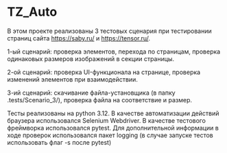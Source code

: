 # TZ_Auto

В этом проекте реализованы 3 тестовых сценария при тестировании страниц сайта https://saby.ru/ и https://tensor.ru/.

1-ый сценарий: проверка элементов, перехода по страницам, проверка одинаковых размеров изображений в секции страницы.

2-ой сценарий: проверка UI-функционала на странице, проверка изменений элементов при взаимодействии.

3-ий сценарий: скачивание файла-установщика (в папку .tests/Scenario_3/), проверка файла на соответствие и размер.

Тесты реализованы на python 3.12.
В качестве автоматизации действий браузера использовался Selenium Webdriver.
В качестве тестового фреймворка использовался pytest.
Для дополнительной информации в ходе проверок использовался пакет logging (в случае запуске тестов использовать флаг -s после pytest)
